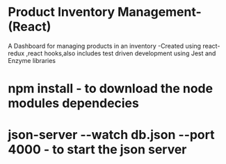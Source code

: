 # Product Inventory Management-(React)
 A Dashboard for managing products in an inventory -Created using react-redux ,react hooks,also includes test driven development using Jest and Enzyme libraries

# npm install - to download the node modules dependecies 
# json-server --watch db.json --port 4000 - to start the json server
